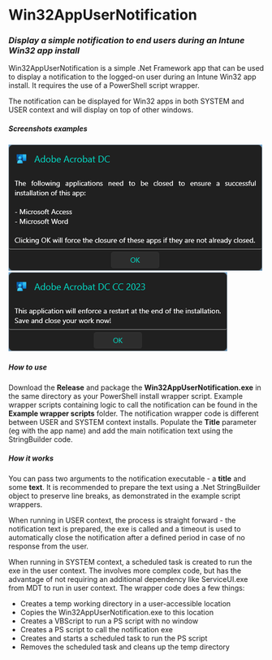 # Win32AppUserNotification
### _Display a simple notification to end users during an Intune Win32 app install_

Win32AppUserNotification is a simple .Net Framework app that can be used to display a notification to the logged-on user during an Intune Win32 app install. It requires the use of a PowerShell script wrapper.

The notification can be displayed for Win32 apps in both SYSTEM and USER context and will display on top of other windows.

##### Screenshots examples
![alt text](https://github.com/SMSAgentSoftware/Win32AppUserNotification/blob/main/Screenshots/ss1.png?raw=true)
![alt text](https://github.com/SMSAgentSoftware/Win32AppUserNotification/blob/main/Screenshots/ss2.png?raw=true)

##### How to use
Download the **Release** and package the **Win32AppUserNotification.exe** in the same directory as your PowerShell install wrapper script. Example wrapper scripts containing logic to call the notification can be found in the **Example wrapper scripts** folder. The notification wrapper code is different between USER and SYSTEM context installs. Populate the **Title** parameter (eg with the app name) and add the main notification text using the StringBuilder code.

##### How it works
You can pass two arguments to the notification executable - a **title** and some **text**. It is recommended to prepare the text using a .Net StringBuilder object to preserve line breaks, as demonstrated in the example script wrappers.

When running in USER context, the process is straight forward - the notification text is prepared, the exe is called and a timeout is used to automatically close the notification after a defined period in case of no response from the user.

When running in SYSTEM context, a scheduled task is created to run the exe in the user context. The involves more complex code, but has the advantage of not requiring an additional dependency like ServiceUI.exe from MDT to run in user context.
The wrapper code does a few things:
- Creates a temp working directory in a user-accessible location
- Copies the Win32AppUserNotification.exe to this location
- Creates a VBScript to run a PS script with no window
- Creates a PS script to call the notification exe
- Creates and starts a scheduled task to run the PS script
- Removes the scheduled task and cleans up the temp directory
